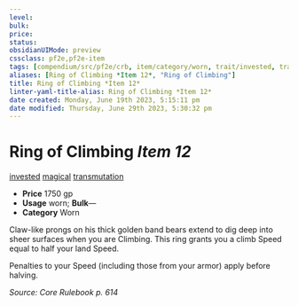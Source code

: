 ```yaml
---
level:
bulk:
price:
status:
obsidianUIMode: preview
cssclass: pf2e,pf2e-item
tags: [compendium/src/pf2e/crb, item/category/worn, trait/invested, trait/magical, trait/transmutation]
aliases: [Ring of Climbing *Item 12*, "Ring of Climbing"]
title: Ring of Climbing *Item 12*
linter-yaml-title-alias: Ring of Climbing *Item 12*
date created: Monday, June 19th 2023, 5:15:11 pm
date modified: Thursday, June 29th 2023, 5:30:32 pm
---
```


# Ring of Climbing *Item 12*

[invested](rules/traits/invested.md) [magical](rules/traits/magical.md) [transmutation](rules/traits/transmutation.md)  

- **Price** 1750 gp
- **Usage** worn; **Bulk**—
- **Category** Worn

Claw-like prongs on his thick golden band bears extend to dig deep into sheer surfaces when you are Climbing. This ring grants you a climb Speed equal to half your land Speed.

Penalties to your Speed (including those from your armor) apply before halving.

*Source: Core Rulebook p. 614*
